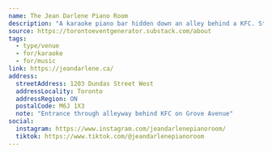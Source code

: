 ```yaml
---
name: The Jean Darlene Piano Room
description: "A karaoke piano bar hidden down an alley behind a KFC. Step back in time at this hidden piano lounge with old-school glam, a gold piano as the centerpiece, chic furniture and glimmering disco ball lighting."
source: https://torontoeventgenerator.substack.com/about
tags:
  - type/venue
  - for/karaoke
  - for/music
link: https://jeandarlene.ca/
address:
  streetAddress: 1203 Dundas Street West
  addressLocality: Toronto
  addressRegion: ON
  postalCode: M6J 1X3
  note: "Entrance through alleyway behind KFC on Grove Avenue"
social:
  instagram: https://www.instagram.com/jeandarlenepianoroom/
  tiktok: https://www.tiktok.com/@jeandarlenepianoroom
---
```

